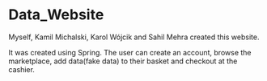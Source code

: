# Data_Website
Myself, Kamil Michalski, Karol Wójcik and Sahil Mehra created this website.

It was created using Spring. The user can create an account, browse the marketplace, add data(fake data) to their basket and checkout at the cashier.

